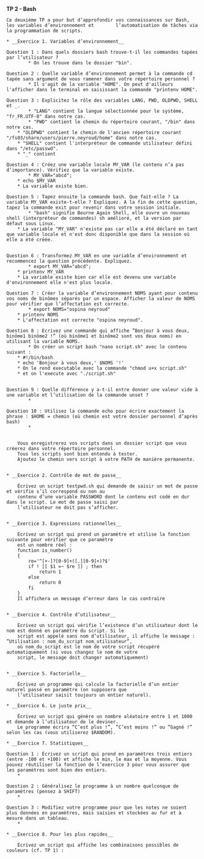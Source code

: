 **TP 2 - Bash**

	Ce deuxième TP a pour but d’approfondir vos connaissances sur Bash, les variables d’environnement et 		l’automatisation de tâches via la programmation de scripts.

	* __Exercice 1. Variables d’environnement__
	
	Question 1 : Dans quels dossiers bash trouve-t-il les commandes tapées par l’utilisateur ?
      		* On les trouve dans le dossier "bin".
      
	Question 2 : Quelle variable d’environnement permet à la commande cd tapée sans argument de vous ramener dans votre répertoire personnel ?
      		* Il s'agit de la variable "HOME". On peut d'ailleurs l'afficher dans le terminal en saisissant la commande "printenv HOME".
      
	Question 3 : Explicitez le rôle des variables LANG, PWD, OLDPWD, SHELL et _.
      		* "LANG" contient la langue sélectionnée pour le système, "fr_FR.UTF-8" dans notre cas.
      		* "PWD" contient le chemin du répertoire courant, "/bin" dans notre cas.
		* "OLDPWD" contient le chemin de l'ancien répertoire courant "/fs03/share/users/pierre.neyroud/home" dans notre cas.
		* "SHELL" contient l'interpréteur de commande utilisateur défini dans "/etc/passwd".
		* "_" contient
		
	Question 4 : Créez une variable locale MY_VAR (le contenu n’a pas d’importance). Vérifiez que la variable existe.
      		* MY_VAR="abcd";
		* echo $MY_VAR
		* La variable existe bien.
      
	Question 5 : Tapez ensuite la commande bash. Que fait-elle ? La variable MY_VAR existe-t-elle ? Expliquez. A la fin de cette question, tapez la commande exit pour revenir dans votre session initiale.
      		* "bash" signifie Bourne Again Shell, elle ouvre un nouveau shell (interpréteur de commandes) sh amélioré, et la version par défaut sous Linux.
		* La variable "MY_VAR" n'existe pas car elle a été déclaré en tant que variable locale et n'est donc disponible que dans la session où elle a été créée.
	
      
	Question 6 : Transformez MY_VAR en une variable d’environnement et recommencez la question précédente. Expliquez.
      		* export MY_VAR="abcd";
		* printenv MY_VAR
		* La variable existe bien car elle est devenu une variable d'environnement elle n'est plus locale.

	Question 7 : Créer la variable d’environnement NOMS ayant pour contenu vos noms de binômes séparés par un espace. Afficher la valeur de NOMS pour vérifier que l’affectation est correcte.
      		* export NOMS="ospina neyroud"
		* printenv NOMS
		* L'affectation est correcte "ospina neyroud".

	Question 8 : Ecrivez une commande qui affiche ”Bonjour à vous deux, binôme1 binôme2 !” (où binôme1 et binôme2 sont vos deux noms) en utilisant la variable NOMS.
      		* On créer un script bash "nano script.sh" avec le contenu suivant :
		* #!/bin/bash
		* echo 'Bonjour à vous deux,' $NOMS '!'
		* On le rend executable avec la commande "chmod u+x script.sh"
		* et on l'execute avec "./script.sh"

      
 	Question 9 : Quelle différence y a-t-il entre donner une valeur vide à une variable et l’utilisation de la commande unset ?
      		* 

	Question 10 : Utilisez la commande echo pour écrire exactement la phrase : $HOME = chemin (où chemin est votre dossier personnel d’après bash)
      		* 

	
		Vous enregistrerez vos scripts dans un dossier script que vous créerez dans votre répertoire personnel.
		Tous les scripts sont bien entendu à tester.
		Ajoutez le chemin vers script à votre PATH de manière permanente.


	* __Exercice 2. Contrôle de mot de passe__
	
		Écrivez un script testpwd.sh qui demande de saisir un mot de passe et vérifie s’il correspond ou non au
		contenu d’une variable PASSWORD dont le contenu est codé en dur dans le script. Le mot de passe saisi par
		l’utilisateur ne doit pas s’afficher.
	

	* __Exercice 3. Expressions rationnelles__
	
		Ecrivez un script qui prend un paramètre et utilise la fonction suivante pour vérifier que ce paramètre
		est un nombre réel :
		function is_number()
		{
			re='^[+-]?[0-9]+([.][0-9]+)?$'
			if ! [[ $1 =~ $re ]] ; then
				return 1
			else
				return 0
			fi
		}
		Il affichera un message d’erreur dans le cas contraire


	* __Exercice 4. Contrôle d’utilisateur__
	
		Écrivez un script qui vérifie l’existence d’un utilisateur dont le nom est donné en paramètre du script. Si le
		script est appelé sans nom d’utilisateur, il affiche le message : ”Utilisation : nom_du_script nom_utilisateur”,
		où nom_du_script est le nom de votre script récupéré automatiquement (si vous changez le nom de votre
		script, le message doit changer automatiquement)
	
	
	* __Exercice 5. Factorielle__

		Écrivez un programme qui calcule la factorielle d’un entier naturel passé en paramètre (on supposera que
		l’utilisateur saisit toujours un entier naturel).
	
	* __Exercice 6. Le juste prix__
	
		Écrivez un script qui génère un nombre aléatoire entre 1 et 1000 et demande à l’utilisateur de le deviner.
		Le programme écrira ”C’est plus !”, ”C’est moins !” ou ”Gagné !” selon les cas (vous utiliserez $RANDOM).

	* __Exercice 7. Statistiques__

	Question 1 : Écrivez un script qui prend en paramètres trois entiers (entre -100 et +100) et affiche le min, le max et la moyenne. Vous pouvez réutiliser la fonction de l’exercice 3 pour vous assurer que les paramètres sont bien des entiers.
		*
		
	Question 2 : Généralisez le programme à un nombre quelconque de paramètres (pensez à SHIFT)
		*
		
	Question 3 : Modifiez votre programme pour que les notes ne soient plus données en paramètres, mais saisies et stockées au fur et à mesure dans un tableau.
		*
		
	* __Exercice 8. Pour les plus rapides__

		Écrivez un script qui affiche les combinaisons possibles de couleurs (cf. TP 1) :
	
	
	
	
	
	
